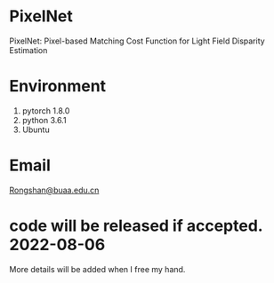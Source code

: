 # PixelNet
PixelNet: Pixel-based Matching Cost Function for Light Field Disparity Estimation


# Environment
1. pytorch 1.8.0
2. python 3.6.1
3. Ubuntu


# Email
Rongshan@buaa.edu.cn

# code will be released if accepted.  2022-08-06
More details will be added when I free my hand.


